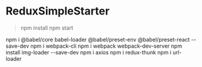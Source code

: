 # ReduxSimpleStarter

> npm install
> npm start


npm i @babel/core babel-loader @babel/preset-env @babel/preset-react --save-dev
npm i webpack-cli
npm i webpack webpack-dev-server
npm install img-loader --save-dev
npm i axios
npm i redux-thunk
npm i url-loader

